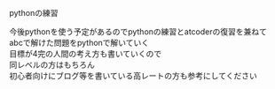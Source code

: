pythonの練習

今後pythonを使う予定があるのでpythonの練習とatcoderの復習を兼ねて<br>
abcで解けた問題をpythonで解いていく<br>
目標が4完の人間の考え方も書いていくので<br>
同レベルの方はもちろん<br>
初心者向けにブログ等を書いている高レートの方も参考にしてください<br>
